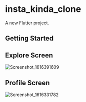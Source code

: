 # insta_kinda_clone

A new Flutter project.

## Getting Started

## Explore Screen

![Screenshot_1616391609](https://user-images.githubusercontent.com/33234386/111945324-57d60400-8afb-11eb-9d51-9e69624fb28d.png)



## Profile Screen


![Screenshot_1616331782](https://user-images.githubusercontent.com/33234386/111945102-db432580-8afa-11eb-8113-d49a4384be0d.png)

